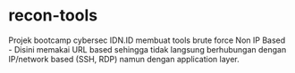 # recon-tools
Projek bootcamp cybersec IDN.ID membuat tools brute force Non IP Based - Disini memakai URL based sehingga tidak langsung berhubungan dengan IP/network based (SSH, RDP) namun dengan application layer.
